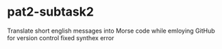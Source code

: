 # pat2-subtask2
Translate short english messages into Morse code while emloying GitHub for version control
fixed synthex error
